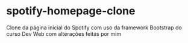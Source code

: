 # spotify-homepage-clone
Clone da página inicial do Spotify com uso da framework Bootstrap do curso Dev Web com alterações feitas por mim
